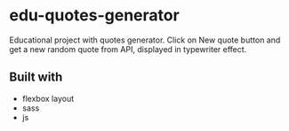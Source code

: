 # edu-quotes-generator
Educational project with quotes generator. Click on New quote button and get a new random quote from API, displayed in typewriter effect.  

## Built with
- flexbox layout
- sass
- js
